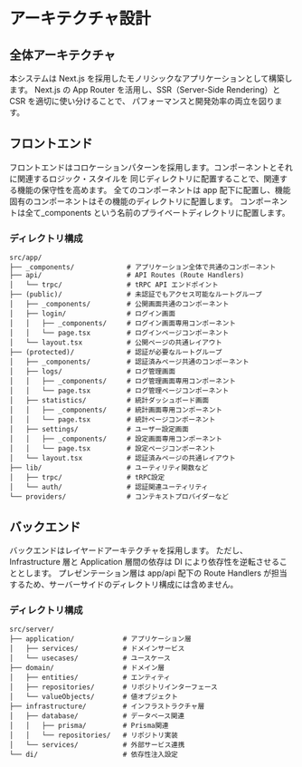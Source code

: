 # アーキテクチャ設計

## 全体アーキテクチャ

本システムは Next.js を採用したモノリシックなアプリケーションとして構築します。
Next.js の App Router を活用し、SSR（Server-Side Rendering）と CSR を適切に使い分けることで、
パフォーマンスと開発効率の両立を図ります。

## フロントエンド

フロントエンドはコロケーションパターンを採用します。コンポーネントとそれに関連するロジック・スタイルを
同じディレクトリに配置することで、関連する機能の保守性を高めます。
全てのコンポーネントは app 配下に配置し、機能固有のコンポーネントはその機能のディレクトリに配置します。
コンポーネントは全て\_components という名前のプライベートディレクトリに配置します。

### ディレクトリ構成

```
src/app/
├── _components/             # アプリケーション全体で共通のコンポーネント
├── api/                     # API Routes (Route Handlers)
│   └── trpc/                # tRPC API エンドポイント
├── (public)/                # 未認証でもアクセス可能なルートグループ
│   ├── _components/         # 公開画面共通のコンポーネント
│   ├── login/               # ログイン画面
│   │   ├── _components/     # ログイン画面専用コンポーネント
│   │   └── page.tsx         # ログインページコンポーネント
│   └── layout.tsx           # 公開ページの共通レイアウト
├── (protected)/             # 認証が必要なルートグループ
│   ├── _components/         # 認証済みページ共通のコンポーネント
│   ├── logs/                # ログ管理画面
│   │   ├── _components/     # ログ管理画面専用コンポーネント
│   │   └── page.tsx         # ログ管理ページコンポーネント
│   ├── statistics/          # 統計ダッシュボード画面
│   │   ├── _components/     # 統計画面専用コンポーネント
│   │   └── page.tsx         # 統計ページコンポーネント
│   ├── settings/            # ユーザー設定画面
│   │   ├── _components/     # 設定画面専用コンポーネント
│   │   └── page.tsx         # 設定ページコンポーネント
│   └── layout.tsx           # 認証済みページの共通レイアウト
├── lib/                     # ユーティリティ関数など
│   ├── trpc/                # tRPC設定
│   └── auth/                # 認証関連ユーティリティ
└── providers/               # コンテキストプロバイダーなど
```

## バックエンド

バックエンドはレイヤードアーキテクチャを採用します。
ただし、Infrastructure 層と Application 層間の依存は DI により依存性を逆転させることとします。
プレゼンテーション層は app/api 配下の Route Handlers が担当するため、サーバーサイドのディレクトリ構成には含めません。

### ディレクトリ構成

```
src/server/
├── application/            # アプリケーション層
│   ├── services/           # ドメインサービス
│   └── usecases/           # ユースケース
├── domain/                 # ドメイン層
│   ├── entities/           # エンティティ
│   ├── repositories/       # リポジトリインターフェース
│   └── valueObjects/       # 値オブジェクト
├── infrastructure/         # インフラストラクチャ層
│   ├── database/           # データベース関連
│   │   ├── prisma/         # Prisma関連
│   │   └── repositories/   # リポジトリ実装
│   └── services/           # 外部サービス連携
└── di/                     # 依存性注入設定
```
